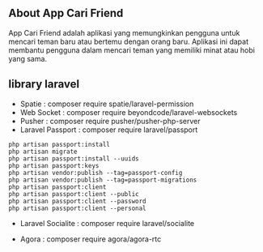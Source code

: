 ## About App Cari Friend
App Cari Friend adalah aplikasi yang memungkinkan pengguna untuk mencari teman baru atau bertemu dengan orang baru. Aplikasi ini dapat membantu pengguna dalam mencari teman yang memiliki minat atau hobi yang sama.


## library laravel
- Spatie : composer require spatie/laravel-permission
- Web Socket  : composer require beyondcode/laravel-websockets
- Pusher : composer require pusher/pusher-php-server
- Laravel Passport : composer require laravel/passport

````
php artisan passport:install
php artisan migrate
php artisan passport:install --uuids
php artisan passport:keys
php artisan vendor:publish --tag=passport-config
php artisan vendor:publish --tag=passport-migrations
php artisan passport:client
php artisan passport:client --public
php artisan passport:client --password
php artisan passport:client --personal
````

- Laravel Socialite : composer require laravel/socialite

- Agora : composer require agora/agora-rtc

